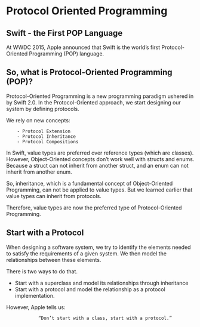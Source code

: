 # Protocol Oriented Programming

## Swift - the First POP Language

At WWDC 2015, Apple announced that Swift is the world’s first Protocol-Oriented Programming (POP) language.

## So, what is Protocol-Oriented Programming (POP)?

Protocol-Oriented Programming is a new programming paradigm ushered in by Swift 2.0. In the Protocol-Oriented approach, we start designing our system by defining protocols.

We rely on new concepts:

        - Protocol Extension
        - Protocol Inheritance
        - Protocol Compositions

In Swift, value types are preferred over reference types (which are classes). However, Object-Oriented concepts don’t work well with structs and enums. Because a struct can not inherit from another struct, and an enum can not inherit from another enum.

So, inheritance, which is a fundamental concept of Object-Oriented Programming, can not be applied to value types. But we learned earlier that value types can inherit from protocols.

Therefore, value types are now the preferred type of Protocol-Oriented Programming.

## Start with a Protocol

When designing a software system, we try to identify the elements needed to satisfy the requirements of a given system. We then model the relationships between these elements.

There is two ways to do that.

- Start with a superclass and model its relationships through inheritance
- Start with a protocol and model the relationship as a protocol implementation.

However, Apple tells us:

                “Don’t start with a class, start with a protocol.”
